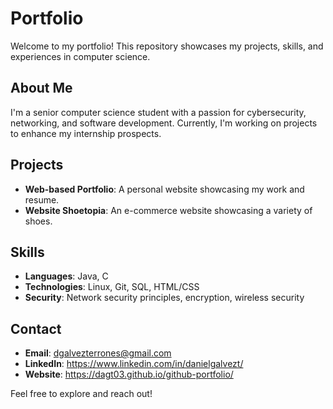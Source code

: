 # Portfolio

Welcome to my portfolio! This repository showcases my projects, skills, and experiences in computer science.

## About Me
I'm a senior computer science student with a passion for cybersecurity, networking, and software development. Currently, I'm working on projects to enhance my internship prospects.

## Projects
- **Web-based Portfolio**: A personal website showcasing my work and resume.
- **Website Shoetopia**: An e-commerce website showcasing a variety of shoes.

## Skills
- **Languages**: Java, C
- **Technologies**: Linux, Git, SQL, HTML/CSS
- **Security**: Network security principles, encryption, wireless security

## Contact
- **Email**: dgalvezterrones@gmail.com
- **LinkedIn**: https://www.linkedin.com/in/danielgalvezt/
- **Website**: https://dagt03.github.io/github-portfolio/

Feel free to explore and reach out!